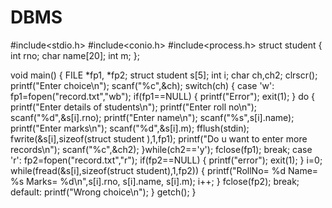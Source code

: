 # DBMS
#include<stdio.h>
#include<conio.h>
#include<process.h>
struct student
{
	int rno;
	char name[20];
	int m;
};

void main()
{
	FILE *fp1, *fp2;
	struct student s[5];
	int i;
	char ch,ch2;
	clrscr();
	printf("Enter choice\n");
	scanf("%c",&ch);
	switch(ch)
	{
		case 'w':
		fp1=fopen("record.txt","wb");
		if(fp1==NULL)
		{
			printf("Error");
			exit(1);
		}
		do
		{
			printf("Enter details of students\n");
			printf("Enter roll no\n");
			scanf("%d",&s[i].rno);
			printf("Enter name\n");
			scanf("%s",s[i].name);
			printf("Enter marks\n");
			scanf("%d",&s[i].m);
			fflush(stdin);
			fwrite(&s[i],sizeof(struct student ),1,fp1);
			printf("Do u want to enter more records\n");
			scanf("%c",&ch2);
		}while(ch2=='y');
		fclose(fp1);
		break;
		case 'r':
		fp2=fopen("record.txt","r");
		if(fp2==NULL)
		{
			printf("error");
			exit(1);
		}
		i=0;
		while(fread(&s[i],sizeof(struct student),1,fp2))
		{
			printf("RollNo= %d  Name= %s Marks= %d\n",s[i].rno, s[i].name, s[i].m);
			i++;
      }
		fclose(fp2);
		break;
		default:
		printf("Wrong choice\n");
	}
	getch();
}
